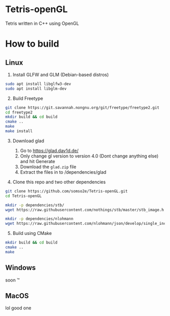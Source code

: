 # Tetris-openGL
Tetris written in C++ using OpenGL

# How to build 
## Linux
1. Install GLFW and GLM (Debian-based distros)
```sh
sudo apt install libglfw3-dev
sudo apt install libglm-dev 
```

2.  Build Freetype
```sh
git clone https://git.savannah.nongnu.org/git/freetype/freetype2.git
cd freetype2
mkdir build && cd build
cmake ..     
make         
make install 
```
3. Download glad

    1. Go to https://glad.dav1d.de/
    2. Only change gl version to version 4.0 (Dont change anything else) and hit Generate
    3. Download the `glad.zip` file
    4. Extract the files in to /dependencies/glad


4. Clone this repo and two other dependencies
```sh
git clone https://github.com/somso2e/Tetris-openGL.git
cd Tetris-openGL

mkdir -p dependencies/stb/
wget https://raw.githubusercontent.com/nothings/stb/master/stb_image.h -P dependencies/stb

mkdir -p dependencies/nlohmann
wget https://raw.githubusercontent.com/nlohmann/json/develop/single_include/nlohmann/json.hpp -P dependencies/nlohmann

```



5. Build using CMake

```sh
mkdir build && cd build
cmake ..     
make
```

## Windows

soon ™️

## MacOS

lol good one